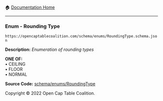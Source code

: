 :house: [Documentation Home](https://naveedn.github.io/Open-Cap-Format-OCF)

---

### Enum - Rounding Type

`https://opencaptablecoalition.com/schema/enums/RoundingType.schema.json`

**Description:** _Enumeration of rounding types_

**ONE OF:**</br>&bull; CEILING </br>&bull; FLOOR </br>&bull; NORMAL

**Source Code:** [schema/enums/RoundingType](https://github.com/Open-Cap-Table-Coalition/Open-Cap-Format-OCF/blob/main/schema/enums/RoundingType.schema.json)

Copyright © 2022 Open Cap Table Coalition.
